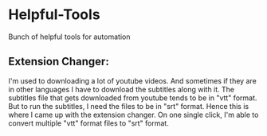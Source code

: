 # Helpful-Tools
Bunch of helpful tools for automation

## Extension Changer: 
I'm used to downloading a lot of youtube videos. And sometimes if they are in other languages I have to download the subtitles along with it. The subtitles file that gets downloaded from youtube tends to be in "vtt" format. But to run the subtitles, I need the files to be in "srt" format. Hence this is where I came up with the extension changer. On one single click, I'm able to convert multiple "vtt" format files to "srt" format.
